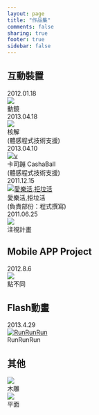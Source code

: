 ```yaml
---
layout: page
title: "作品集"
comments: false
sharing: true
footer: true
sidebar: false
---
```


<section class="slide-container">
  <h1>互動裝置</h1>

<div class="slide-deck">
  <div class="date">2012.01.18</div>
  <a class="fancybox-media" title="動鏡-以kinect感測的互動裝置，並使用非接觸式控制來操作系統" href="http://www.youtube.com/watch?v=6pMmIG09zqI" rel="media_interactive"><img src="http://pcdn1.rimg.tw/photos/4337162_qvt4w78_l.jpg"  border="0" /></a>
  <div class="title">動鏡</div>
</div>

<div class="slide-deck">
  <div class="date">2013.04.18</div>
  <a class="fancybox-media" title="核解" href="http://www.youtube.com/watch?v=pACrwwLjPxA" rel="media_interactive"><img src="http://pcdn1.rimg.tw/photos/4337228_7xeovtu_l.png" border="0" /></a>
  <div class="title">核解</br>(體感程式技術支援)</div>
</div>

<div class="slide-deck">
  <div class="date">2013.04.10</div>
  <a class="fancybox-media"  title="卡司蹦 CashaBall" href="http://www.youtube.com/watch?v=7VjGwlgNkys" rel="media_interactive"><img src="http://pcdn1.rimg.tw/photos/4337238_kb43754_l.png" alt="v" border="0" /></a>
  <div class="title">卡司蹦 CashaBall</br>(體感程式技術支援)</div>
</div>

<div class="slide-deck">
  <div class="date">2011.12.15</div>
  <a class="fancybox-media" title="愛樂活,拒垃活" href="http://youtu.be/jdDJjz7XQJ0" rel="media_interactive" ><img src="http://pcdn1.rimg.tw/photos/4337240_1k08boe_l.png" alt="愛樂活,拒垃活" border="0" /></a>
  <div class="title">愛樂活,拒垃活</br>(負責部份：程式撰寫)</div>
</div>

<div class="slide-deck">
  <div class="date">2011.06.25</div>
  <a class="fancybox-media" title="注視計畫" href="http://pcdn1.rimg.tw/photos/4352784_y1nk0fs_l.jpg" rel="media_interactive" ><img src="http://pcdn1.rimg.tw/photos/4352784_y1nk0fs_l.jpg"  /></a>
  <div class="title">注視計畫</div>
</div>

 
 <h1>Mobile APP Project</h1>
<div class="slide-deck">
  <div class="date">2012.8.6</div>
  <a class="fancybox-youtube" title="點不同-使用cocos2d開發的iOS專案，為雙人遊戲，比賽誰先點到畫面上形狀與其他不同的物件!" href="http://www.youtube.com/watch?v=C2dJp212iIY"><img src="http://pcdn1.rimg.tw/photos/4337164_bwjamb2_l.jpg"  border="0" /></a>
  <div class="title">點不同</div>
</div>

 <h1>Flash動畫</h1>

<div class="slide-deck">
  <div class="date">2013.4.29</div>
  <a class="fancybox-youtube" title="RunRunRun-國防部第47屆文藝金像獎-多媒體短片-銅獎" href="http://www.youtube.com/watch?v=6zVlpd3aRpk"><img src="http://pcdn1.rimg.tw/photos/4337160_k3pyfu2_l.jpg" alt="RunRunRun" border="0" /></a>
  <div class="title">RunRunRun</div>
</div>

<h1>其他</h1>

<div class="slide-deck">
  <a id="fancybox-manual-c" href="javascript:;"><img src="http://pcdn1.rimg.tw/photos/4345020_8ensygm_l.jpg" /></a>
  <div class="title">木雕</div>
</div>

<div class="slide-deck">
  <a id="fancybox-manual-a" href="javascript:;"><img src="http://pcdn1.rimg.tw/photos/4346688_cmwysbm_l.jpg" /></a>
  <div class="title">平面</div>
</div>

<h1></h1>
</section>

